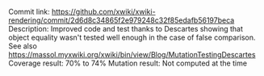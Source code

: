 Commit link: https://github.com/xwiki/xwiki-rendering/commit/2d6d8c34865f2e979248c32f85edafb56197beca
Description: Improved code and test thanks to Descartes showing that object equality wasn't tested well enough in the case of false comparison. See also https://massol.myxwiki.org/xwiki/bin/view/Blog/MutationTestingDescartes
Coverage result: 70% to 74%
Mutation result: Not computed at the time
